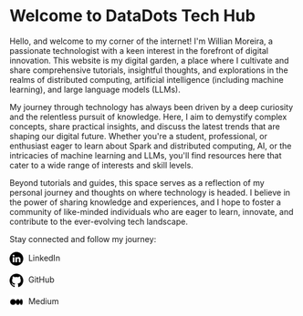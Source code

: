 # Welcome to DataDots Tech Hub
Hello, and welcome to my corner of the internet! I'm Willian Moreira, a passionate technologist with a keen interest in the forefront of digital innovation. This website is my digital garden, a place where I cultivate and share comprehensive tutorials, insightful thoughts, and explorations in the realms of distributed computing, artificial intelligence (including machine learning), and large language models (LLMs).

My journey through technology has always been driven by a deep curiosity and the relentless pursuit of knowledge. Here, I aim to demystify complex concepts, share practical insights, and discuss the latest trends that are shaping our digital future. Whether you're a student, professional, or enthusiast eager to learn about Spark and distributed computing, AI, or the intricacies of machine learning and LLMs, you'll find resources here that cater to a wide range of interests and skill levels.

Beyond tutorials and guides, this space serves as a reflection of my personal journey and thoughts on where technology is headed. I believe in the power of sharing knowledge and experiences, and I hope to foster a community of like-minded individuals who are eager to learn, innovate, and contribute to the ever-evolving tech landscape.

Stay connected and follow my journey:
<p>
  <a href="https://www.linkedin.com/in/willianmrs/" target="_blank" style="text-decoration: none; color: inherit;">
    <img src="images/icons/linkedin_icon.png" alt="LinkedIn icon" style="vertical-align: middle; width: 24px; margin-right: 5px;">
    LinkedIn
  </a>
</p>
<p>
  <a href="https://github.com/willianmrs" target="_blank" style="text-decoration: none; color: inherit;">
    <img src="images/icons/github_icon.png" alt="GitHub icon" style="vertical-align: middle; width: 24px; margin-right: 5px;">
    GitHub
  </a>
</p>
<p>
  <a href="https://medium.com/@willianmrs" target="_blank" style="text-decoration: none; color: inherit;">
    <img src="images/icons/medium_icon.png" alt="Medium icon" style="vertical-align: middle; width: 24px; margin-right: 5px;">
    Medium
  </a>
</p>

